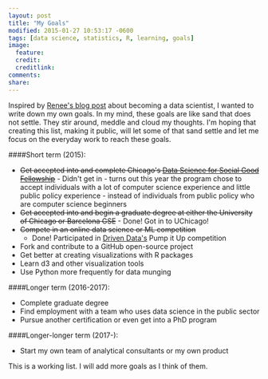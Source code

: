 ```yaml
---
layout: post
title: "My Goals"
modified: 2015-01-27 10:53:17 -0600
tags: [data science, statistics, R, learning, goals]
image:
  feature: 
  credit: 
  creditlink: 
comments: 
share: 
---
```


Inspired by [Renee's blog post](http://www.becomingadatascientist.com/2014/02/14/goals/) about becoming a data scientist, I wanted to write down my own goals. In my mind, these goals are like sand that does not settle. They stir around, meddle and cloud my thoughts. I'm hoping that creating this list, making it public, will let some of that sand settle and let me focus on the everyday work to reach these goals. 


####Short term (2015):

* <s>Get accepted into and complete Chicago's [Data Science for Social Good Fellowship](http://dssg.io/)</s> - Didn't get in - turns out this year the program chose to accept individuals with a lot of computer science experience and little public policy experience - instead of individuals from public policy who are computer science beginners
* <s>Get accepted into and begin a graduate degree at either the University of Chicago or Barcelona GSE</s> - Done! Got in to UChicago!
* <s>Compete in an online data science or ML competition</s>
	- Done! Participated in [Driven Data's](http://www.drivendata.org/) Pump it Up competition
* Fork and contribute to a GitHub open-source project
* Get better at creating visualizations with R packages
* Learn d3 and other visualization tools
* Use Python more frequently for data munging 

####Longer term (2016-2017):

* Complete graduate degree
* Find employment with a team who uses data science in the public sector
* Pursue another certification or even get into a PhD program

####Longer-longer term (2017-):

* Start my own team of analytical consultants or my own product



This is a working list. I will add more goals as I think of them.